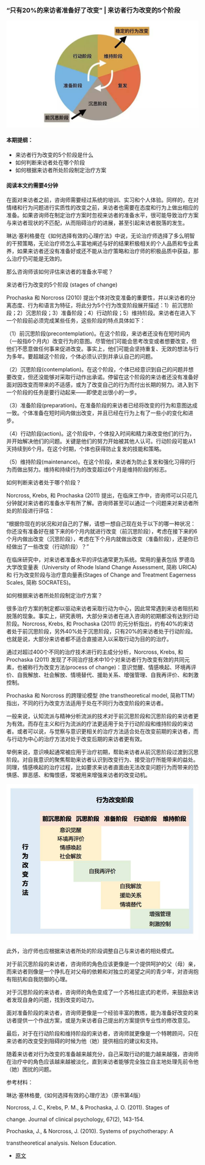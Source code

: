 ### “只有20%的来访者准备好了改变” | 来访者行为改变的5个阶段  

![image](img\346fc.jpeg)  


#### 本期提纲：

- 来访者行为改变的5个阶段是什么
- 如何判断来访者处在哪个阶段  
- 如何根据来访者所处阶段制定治疗方案

#### 阅读本文约需要4分钟  

在面对来访者之前，咨询师需要经过系统的培训、实习和个人体验。同样的，在对情绪和行为问题进行实质性的改变之前，来访者也需要在态度和行为上做出相应的准备。如果咨询师在制定治疗方案时忽视来访者的准备水平，很可能导致治疗方案与来访者现状的不匹配，从而阻碍治疗的进展，甚至引起来访者脱落的发生。

琳达·塞利格曼在《如何选择有效的心理疗法》中说，无论治疗师选择了多么明智的干预策略，无论治疗师怎么丰富地阐述与好的结果积极相关的个人品质和专业素养，如果来访者还没有准备好或还不能从治疗策略和治疗师的积极品质中获益，那么治疗仍可能是无效的。

那么咨询师该如何评估来访者的准备水平呢？  


来访者行为改变的5个阶段 (stages of change)

Prochaska 和 Norcross (2010) 提出个体对改变准备的重要性，并以来访者的分离态度、行为和语言为特征，将此分为5个行为改变阶段展开描述：1）前沉思阶段；2）沉思阶段；3）准备阶段；4）行动阶段；5）维持阶段。来访者在进入下一个阶段前必须完成某些任务，这些阶段的特点具体如下：

（1）前沉思阶段(precontemplation)。在这个阶段，来访者还没有在短时间内（一般指6个月内）改变行为的意图。尽管他们可能会思考改变或者想要改变，但他们不愿意做任何事来促进改变。事实上，他们可能会坚持重复、无效的想法与行为多年。要超越这个阶段，个体必须认识到并承认自己的问题。

（2）沉思阶段(contemplation)。在这个阶段，个体已经意识到自己的问题并想要改变，但还没能够对采取行动作出承诺。停留在这个阶段的来访者还没有准备好面对因改变而带来的不适感，或为了改变自己的行为而付出长期的努力。进入到下一个阶段的任务是要行动起来——即使走出很小的一步。

（3）准备阶段(preparation)。在准备阶段的来访者已经将改变的行为和意图达成一致。个体准备在短时间内做出改变，并且已经在行为上有了一些小的变化和进步。

（4）行动阶段(action)。这个阶段中，个体投入时间和精力来改变他们的行为，并开始解决他们的问题。关键是他们的努力开始被其他人认可。行动阶段可能从1天持续到6个月。在这个时期，个体也获得防止复发的技能和策略。

（5）维持阶段(maintenance)。在这个阶段，来访者为防止复发和强化习得的行为而做出努力。维持和持续行为的改变超过6个月是维持阶段的标志。

如何判断来访者处于哪个阶段？

Norcross, Krebs, 和 Prochaska (2011) 提出，在临床工作中，咨询师可以只花几分钟就对来访者的准备水平有所了解。咨询师甚至可以通过一个问题来对来访者所处的阶段进行评估：

“根据你现在的状况和对自己的了解，请想一想自己现在处于以下的哪一种状况：你还没有准备好在接下来的6个月内就进行改变（前沉思阶段），考虑在接下来的6个月内做出改变（沉思阶段），考虑在下个月内就做出改变（准备阶段），还是你已经做出了一些改变（行动阶段）？”

在临床研究中，对来访者准备水平的评估通常更为系统。常用的量表包括 罗德岛大学改变量表（University of Rhode Island Change Assessment, 简称 URICA) 和 行为改变阶段与治疗意向量表(Stages of Change and Treatment Eagerness Scales, 简称 SOCRATES)。

如何根据来访者所处阶段制定治疗方案？

很多治疗方案的制定都以驱动来访者采取行动为中心，因此常常遇到来访者阻抗和脱落的现象。事实上，研究表明，大部分来访者在进入咨询的初期都没有达到行动阶段。Norcross, Krebs, 和 Prochaska (2011) 的元分析指出，约有40%的来访者处于前沉思阶段，另外40%处于沉思阶段，只有20%的来访者处于行动阶段。也就是说，大部分来访者都不适合直接进入以采取行动为目的的治疗。

通过对超过400个不同的治疗技术进行的主成分分析，Norcross, Krebs, 和 Prochaska (2011) 发现了不同治疗技术中10个对来访者行为改变有效的共同元素，也被称行为改变方法(process of change)：意识觉醒、情感唤起、环境再评价、自我解放、社会解放、情境替代、援助关系、增强管理、自我再评价、和刺激控制。

Prochaska 和 Norcross 的跨理论模型 (the transtheoretical model, 简称TTM）指出，不同的行为改变方法适用于处在不同行为改变阶段的来访者。

一般来说，认知流派与精神分析流派的技术对于前沉思阶段和沉思阶段的来访者更为有效。而存在主义和行为流派的疗法更适用于处于行动阶段和维持阶段的来访者。或者可以说，与觉察与意识更相关的治疗方法适合处在改变前期的来访者，而与行动为中心的治疗方法对处于改变后期的来访者更有效。

举例来说，意识唤起通常被应用于治疗初期，帮助来访者从前沉思阶段过渡到沉思阶段。对自我意识的聚焦帮助来访者认识到改变行为、接受治疗所能带来的益处。同理，情感唤起的治疗过程，比如要求来访者直面由无法改变问题行为而带来的恐惧感、罪恶感、和悔恨感，常被用来增强来访者的改变动机。


![image](img\72cd.jpeg)  

此外，治疗师也应根据来访者所处的阶段调整自己与来访者的相处模式。

对于前沉思阶段的来访者，咨询师的角色应该更像是一个提供呵护的父（母）亲，而来访者则像是一个挣扎在对父母的依赖和对独立的渴望之间的青少年，对咨询抱有阻抗和自我防御的心理。

对于沉思阶段的来访者，咨询师的角色变成了一个苏格拉底式的老师，来鼓励来访者发现自身的问题，找到改变的动力。

面对准备阶段的来访者，咨询师更像是一个经验丰富的教练，能为准备好改变的来访者提供一个作战方案，或是为来访者自己提出的方案提供专业性的修改意见。

最后，对于在行动阶段和维持阶段的来访者，咨询师就更像是一个特聘顾问，只在来访者的改变受到阻碍的时候为他（她）提供相应的建议和支持。

随着来访者对行为改变的准备越来越充分，自己采取行动的能力越来越强，咨询师在治疗中的角色应该越来越被淡化，直到来访者能够完全独立自主地处理先前令他（她）困扰的问题。

参考材料：

琳达·塞林格曼,《如何选择有效的心理疗法》（原书第4版）

Norcross, J. C., Krebs, P. M., & Prochaska, J. O. (2011). Stages of

change. Journal of clinical psychology, 67(2), 143-154.

Prochaska, J., & Norcross, J. (2010). Systems of psychotherapy: A

transtheoretical analysis. Nelson Education.


- <a href="http://www.sohu.com/a/128854021_651254" type="text/html" target="_blank">原文</a>  